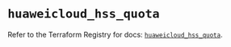 # `huaweicloud_hss_quota`

Refer to the Terraform Registry for docs: [`huaweicloud_hss_quota`](https://registry.terraform.io/providers/huaweicloud/huaweicloud/1.71.1/docs/resources/hss_quota).
